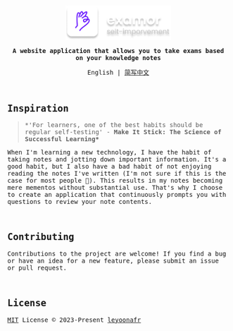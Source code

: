 <samp>
</br>
</br>

<p align="center">
  <img  width="240"  src="/docs/logo-text.png" />
</p>

<p align="center">
  <strong>
   A website application that allows you to take exams based on your knowledge notes
  </strong>
</p>

<p align="center">
  English | <a href="/docs/cn-doc.md">简写中文</a>
</p>

</br>

## Inspiration

> \*'For learners, one of the best habits should be regular self-testing' - **Make It Stick: The Science of Successful Learning\***

When I'm learning a new technology, I have the habit of taking notes and jotting down important information. It's a good habit, but I also have a bad habit of not enjoying reading the notes I've written (I'm not sure if this is the case for most people 🫣). This results in my notes becoming mere mementos without substantial use. That's why I choose to create an application that continuously prompts you with questions to review your note contents.

</br>

## Contributing

Contributions to the project are welcome! If you find a bug or have an idea for a new feature, please submit an issue or pull request.

</br>

## License

[MIT](/LICENSE) License © 2023-Present [leyoonafr](https://github.com/codeacme17)

</samp>
